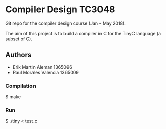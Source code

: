 # Compiler Design TC3048
Git repo for the compiler design course (Jan - May 2018). 

The aim of this project is to build a compiler in C for the TinyC language (a subset of C).

## Authors
+ Erik Martin Aleman 1365096
+ Raul Morales Valencia 1365009

### Compilation
 $ make
 
 ### Run
 $ ./tiny < test.c
